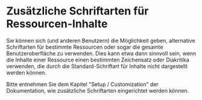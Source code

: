 # Zusätzliche Schriftarten für Ressourcen-Inhalte

Sie können sich (und anderen Benutzern) die Möglichkeit geben, alternative Schriftarten für bestimmte Ressourcen oder sogar die gesamte Benutzeroberfläche zu verwenden. Dies kann etwa dann sinnvoll sein, wenn die Inhalte einer Ressource einen bestimmten Zeichensatz oder Diakritika verwenden, die durch die Standard-Schriftart für Inhalte nicht dargestellt werden können.

Bitte entnehmen Sie dem Kapitel "Setup / Customization" der Dokumentation, wie zusätzliche Schriftarten eingerichtet werden können.

